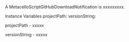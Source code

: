A MetacelloScriptGitHubDownloadNotification is xxxxxxxxx.Instance Variables	projectPath:		<Object>	versionString:		<Object>projectPath	- xxxxxversionString	- xxxxx